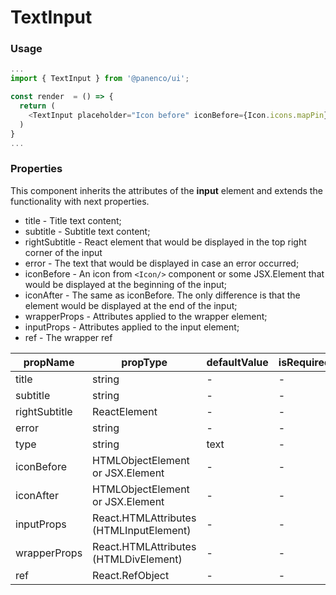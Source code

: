 # TextInput

### Usage

```js
...
import { TextInput } from '@panenco/ui';

const render  = () => {
  return (
    <TextInput placeholder="Icon before" iconBefore={Icon.icons.mapPin} />
  )
}
...
```

<!-- STORY -->

### Properties

This component inherits the attributes of the **input** element and extends the functionality with next properties.

- title - Title text content;
- subtitle - Subtitle text content;
- rightSubtitle - React element that would be displayed in the top right corner of the input
- error - The text that would be displayed in case an error occurred;
- iconBefore - An icon from `<Icon/>` component or some JSX.Element that would be displayed at the beginning of the input;
- iconAfter - The same as iconBefore. The only difference is that the element would be displayed at the end of the input;
- wrapperProps - Attributes applied to the wrapper element;
- inputProps - Attributes applied to the input element;
- ref - The wrapper ref

| propName     | propType                                | defaultValue | isRequired |
| ------------ | --------------------------------------- | ------------ | ---------- |
| title        | string                                  | -            | -          |
| subtitle     | string                                  | -            | -          |
| rightSubtitle| ReactElement                            | -            | -          |
| error        | string                                  | -            | -          |
| type         | string                                  | text         | -          |
| iconBefore   | HTMLObjectElement or JSX.Element        | -            | -          |
| iconAfter    | HTMLObjectElement or JSX.Element        | -            | -          |
| inputProps   | React.HTMLAttributes (HTMLInputElement) | -            | -          |
| wrapperProps | React.HTMLAttributes (HTMLDivElement)   | -            | -          |
| ref          | React.RefObject                         | -            | -          |
